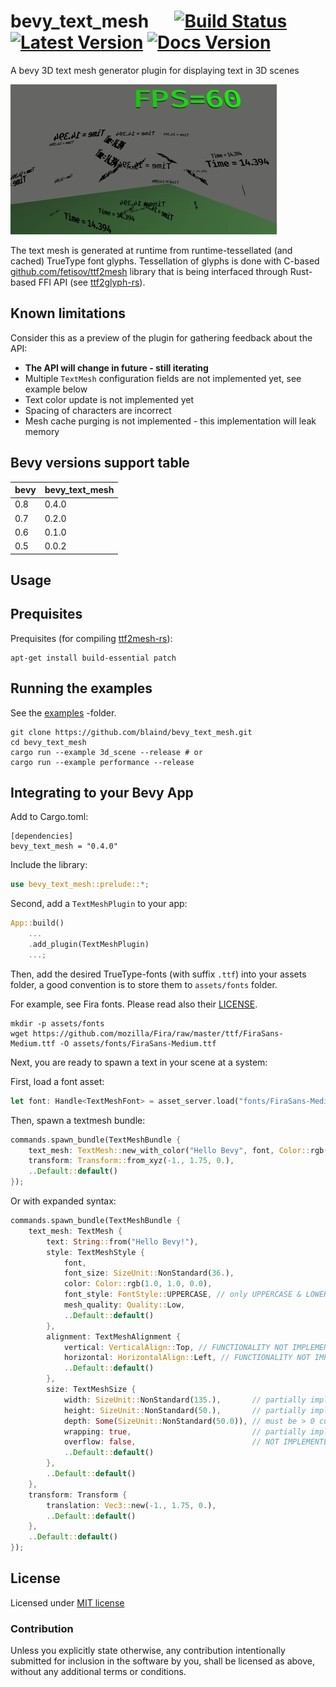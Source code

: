 # bevy_text_mesh &emsp; [![Build Status]][actions] [![Latest Version]][crates.io] [![Docs Version]][docs]

[build status]: https://img.shields.io/github/workflow/status/blaind/bevy_text_mesh/test
[actions]: https://github.com/blaind/bevy_text_mesh/actions?query=branch%3Amain
[latest version]: https://img.shields.io/crates/v/bevy_text_mesh.svg
[crates.io]: https://crates.io/crates/bevy_text_mesh
[docs version]: https://docs.rs/bevy_text_mesh/badge.svg
[docs]: https://docs.rs/bevy_text_mesh

A bevy 3D text mesh generator plugin for displaying text in 3D scenes

![Example](docs/highlight.webp)

The text mesh is generated at runtime from runtime-tessellated (and cached) TrueType font glyphs. Tessellation of glyphs is done with C-based [github.com/fetisov/ttf2mesh](https://github.com/fetisov/ttf2mesh/) library that is being interfaced through Rust-based FFI API (see [ttf2glyph-rs](https://crates.io/crates/ttf2mesh)).

## Known limitations

Consider this as a preview of the plugin for gathering feedback about the API:

- **The API will change in future - still iterating**
- Multiple `TextMesh` configuration fields are not implemented yet, see example below
- Text color update is not implemented yet
- Spacing of characters are incorrect
- Mesh cache purging is not implemented - this implementation will leak memory

## Bevy versions support table

| bevy | bevy_text_mesh |
| ---- | -------------- |
| 0.8  | 0.4.0          |
| 0.7  | 0.2.0          |
| 0.6  | 0.1.0          |
| 0.5  | 0.0.2          |

## Usage

## Prequisites

Prequisites (for compiling [ttf2mesh-rs](https://crates.io/crates/ttf2mesh)):

    apt-get install build-essential patch

## Running the examples

See the [examples](/examples) -folder.

```
git clone https://github.com/blaind/bevy_text_mesh.git
cd bevy_text_mesh
cargo run --example 3d_scene --release # or
cargo run --example performance --release
```

## Integrating to your Bevy App

Add to Cargo.toml:

```
[dependencies]
bevy_text_mesh = "0.4.0"
```

Include the library:

```rust
use bevy_text_mesh::prelude::*;
```

Second, add a `TextMeshPlugin` to your app:

```rust
App::build()
    ...
    .add_plugin(TextMeshPlugin)
    ...;
```

Then, add the desired TrueType-fonts (with suffix `.ttf`) into your assets folder, a good convention is to store them to `assets/fonts` folder.

For example, see Fira fonts. Please read also their [LICENSE](https://github.com/mozilla/Fira/blob/master/LICENSE).

    mkdir -p assets/fonts
    wget https://github.com/mozilla/Fira/raw/master/ttf/FiraSans-Medium.ttf -O assets/fonts/FiraSans-Medium.ttf

Next, you are ready to spawn a text in your scene at a system:

First, load a font asset:

```rust
let font: Handle<TextMeshFont> = asset_server.load("fonts/FiraSans-Medium.ttf#mesh");
```

Then, spawn a textmesh bundle:

```rust
commands.spawn_bundle(TextMeshBundle {
    text_mesh: TextMesh::new_with_color("Hello Bevy", font, Color::rgb(1., 1., 0.)),
    transform: Transform::from_xyz(-1., 1.75, 0.),
    ..Default::default()
});
```

Or with expanded syntax:

```rust
commands.spawn_bundle(TextMeshBundle {
    text_mesh: TextMesh {
        text: String::from("Hello Bevy!"),
        style: TextMeshStyle {
            font,
            font_size: SizeUnit::NonStandard(36.),
            color: Color::rgb(1.0, 1.0, 0.0),
            font_style: FontStyle::UPPERCASE, // only UPPERCASE & LOWERCASE implemented currently
            mesh_quality: Quality::Low,
            ..Default::default()
        },
        alignment: TextMeshAlignment {
            vertical: VerticalAlign::Top, // FUNCTIONALITY NOT IMPLEMENTED YET - NO EFFECT
            horizontal: HorizontalAlign::Left, // FUNCTIONALITY NOT IMPLEMENTED YET - NO EFFECT
            ..Default::default()
        },
        size: TextMeshSize {
            width: SizeUnit::NonStandard(135.),       // partially implemented
            height: SizeUnit::NonStandard(50.),       // partially implemented
            depth: Some(SizeUnit::NonStandard(50.0)), // must be > 0 currently, 2d mesh not supported yet
            wrapping: true,                           // partially implemented
            overflow: false,                          // NOT IMPLEMENTED YET
            ..Default::default()
        },
        ..Default::default()
    },
    transform: Transform {
        translation: Vec3::new(-1., 1.75, 0.),
        ..Default::default()
    },
    ..Default::default()
});
```

## License

Licensed under <a href="LICENSE">MIT license</a>

### Contribution

Unless you explicitly state otherwise, any contribution intentionally submitted
for inclusion in the software by you, shall be licensed as above, without any additional terms or conditions.
